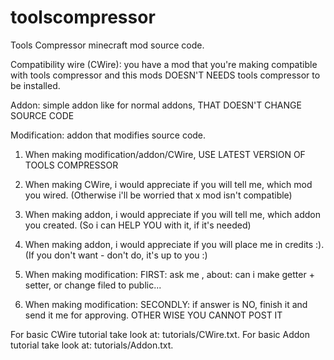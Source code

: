 # toolscompressor
Tools Compressor minecraft mod source code.

Compatibility wire (CWire): you have a mod that you're making compatible with tools compressor and this mods DOESN'T NEEDS tools compressor to be installed.

Addon: simple addon like for normal addons, THAT DOESN'T CHANGE SOURCE CODE

Modification: addon that modifies source code.

1) When making modification/addon/CWire, USE LATEST VERSION OF TOOLS COMPRESSOR

2) When making CWire, i would appreciate if you will tell me, which mod you wired. (Otherwise i'll be worried that x mod isn't compatible)

3) When making addon, i would appreciate if you will tell me, which addon you created. (So i can HELP YOU with it, if it's needed)

4) When making addon, i would appreciate if you will place me in credits :). (If you don't want - don't do, it's up to you :)

5) When making modification: FIRST: ask me , about: can i make getter + setter, or change filed to public...

6) When making modification: SECONDLY: if answer is NO, finish it and send it me for approving. OTHER WISE YOU CANNOT POST IT

For basic CWire tutorial take look at: tutorials/CWire.txt.
For basic Addon tutorial take look at: tutorials/Addon.txt.
